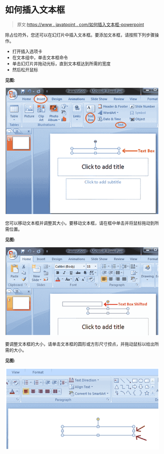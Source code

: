 # 如何插入文本框

> 原文:[https://www . javatpoint . com/如何插入文本框-powerpoint](https://www.javatpoint.com/how-to-insert-a-textbox-powerpoint)

除占位符外，您还可以在幻灯片中插入文本框。要添加文本框，请按照下列步骤操作。

*   打开插入选项卡
*   在文本组中，单击文本框命令
*   单击幻灯片并拖动光标，直到文本框达到所需的宽度
*   然后松开鼠标

**见图:**

![MSpowerpoint How to insert a text box 1](img/231fa3d798f87cc929f7a1a066d9cba0.png)

您可以移动文本框并调整其大小。要移动文本框，请在框中单击并将鼠标拖动到所需位置。

**见图:**

![MSpowerpoint How to insert a text box 2](img/993b9bc5e1e1d72d13ce2af8bc2f96f5.png)

要调整文本框的大小，请单击文本框的圆形或方形尺寸控点，并拖动鼠标以给出所需的大小。

**见图:**

![MSpowerpoint How to insert a text box 3](img/8343c4efaaa1e174823612b11833b85d.png)